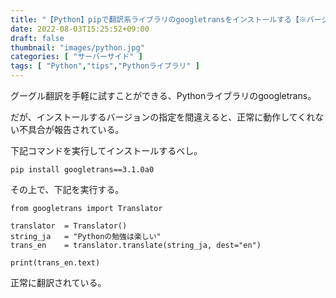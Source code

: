 ```yaml
---
title: "【Python】pipで翻訳系ライブラリのgoogletransをインストールする【※バージョン指定しないとエラー】"
date: 2022-08-03T15:25:52+09:00
draft: false
thumbnail: "images/python.jpg"
categories: [ "サーバーサイド" ]
tags: [ "Python","tips","Pythonライブラリ" ]
---
```


グーグル翻訳を手軽に試すことができる、Pythonライブラリのgoogletrans。

だが、インストールするバージョンの指定を間違えると、正常に動作してくれない不具合が報告されている。

下記コマンドを実行してインストールするべし。

    pip install googletrans==3.1.0a0


その上で、下記を実行する。

    from googletrans import Translator
    
    translator  = Translator()
    string_ja   = "Pythonの勉強は楽しい"
    trans_en    = translator.translate(string_ja, dest="en")
    
    print(trans_en.text)

正常に翻訳されている。

<div class="img-center"><img src="/images/Screenshot from 2022-08-03 15-37-42.png" alt=""></div>

